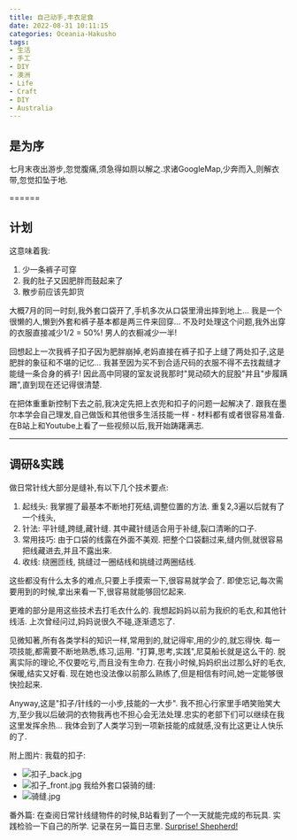 ```yaml
---
title: 自己动手,丰衣足食
date: 2022-08-31 10:11:15
categories: Oceania-Hakusho
tags: 
- 生活
- 手工
- DIY
- 澳洲
- Life
- Craft
- DIY
- Australia
---
```


## 是为序

七月末夜出游步,忽觉腹痛,须急得如厕以解之.求诸GoogleMap,少奔而入,则解衣带,忽觉扣坠于地.

======

## 计划

这意味着我:
1. 少一条裤子可穿
2. 我的肚子又因肥胖而鼓起来了
3. 散步前应该先卸货

大概7月的同一时刻,我外套口袋开了,手机多次从口袋里滑出摔到地上... 我是一个很懒的人,懒到外套和裤子基本都是两三件来回穿... 不及时处理这个问题,我外出穿的衣服直接减少1/2 = 50%! 男人的衣橱减少一半!

回想起上一次我裤子扣子因为肥胖崩掉,老妈直接在裤子扣子上缝了两处扣子,这是肥胖的象征和不堪的记忆... 我甚至因为买不到合适尺码的衣服不得不去找裁缝才能缝一条合身的裤子! 因此高中同寝的室友说我那时"晃动硕大的屁股"并且"步履蹒跚",直到现在还记得很清楚.

在把体重重新控制下去之前,我决定先把上衣兜和扣子的问题一起解决了.
跟我在墨尔本学会自己理发,自己做饭和其他很多生活技能一样 - 材料都有或者很容易准备. 在B站上和Youtube上看了一些视频以后,我开始踌躇满志.

---

## 调研&实践

做日常针线大部分是缝补,有以下几个技术要点:
1. 起线头: 我掌握了最基本不断地打死结,调整位置的方法. 重复2,3遍以后就有了一个线头,
2. 针法: 平针缝,跨缝,藏针缝. 其中藏针缝适合用于补缝,裂口清晰的口子.
3. 常用技巧: 由于口袋的线露在外面不美观. 把整个口袋翻过来,缝内侧,就很容易把线藏进去,并且不露出来.
4. 收线: 绕圈匝线, 挑缝过一圈结线和挑缝过两圈结线.

这些都没有什么太多的难点,只要上手摸索一下,很容易就学会了. 即使忘记,每次需要用到的时候,拿出来看一下,很容易就能够回忆起来.

更难的部分是用这些技术去打毛衣什么的. 我想起妈妈以前为我织的毛衣,和其他针线活. 上次曾经问过,妈妈说很久不碰,逐渐遗忘了. 

见微知著,所有各类学科的知识一样,常用到的,就记得牢,用的少的,就忘得快. 
每一项技能,都需要不断地熟悉,练习,运用. "打算,思考,实践",尼莫船长就是这么干的. 脱离实际的理论,不仅要吃亏,而且没有生命力.
在我小时候,妈妈织出过那么好的毛衣,保暖,结实又好看. 现在她也没法像以前那么熟练了,但是相信有时间,她一定能够很快捡起来. 

Anyway,这是"扣子/针线的一小步,技能的一大步". 我不担心行家里手哂笑贻笑大方,至少我以后破洞的衣物我再也不担心会无法处理.忠实的老部下们可以继续在我这里发挥余热... 我体会到了人类学习到一项新技能的成就感,没有比这更让人快乐的了.

附上图片:
我载的扣子: 
- ![扣子_back.jpg](扣子_back.jpg)
- ![扣子_front.jpg](扣子_front.jpg)
我给外套口袋骑的缝:
- ![骑缝.jpg](骑缝.jpg)

番外篇:
在查阅日常针线缝物件的时候,B站看到了一个一天就能完成的布玩具. 实践检验一下自己的所学. 记录在另一篇日志里. 
[Surprise! Shepherd!](/2022/08/31/Surprise-Shepherd/)